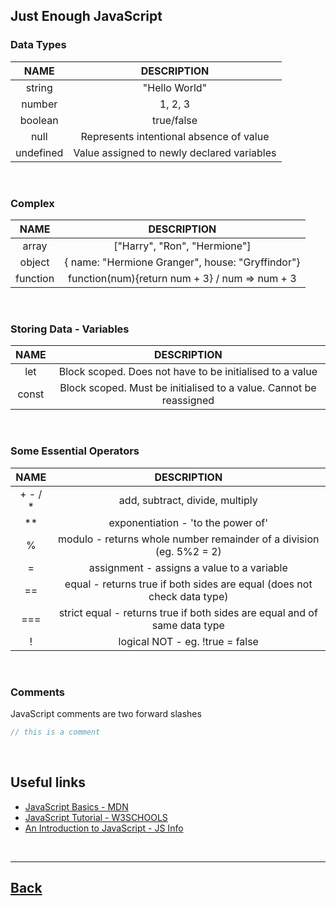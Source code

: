 ## Just Enough JavaScript

### Data Types

|NAME|DESCRIPTION|
|:--:|:---------:|
|string|"Hello World"|
|number|1, 2, 3|
|boolean|true/false|
|null|Represents intentional absence of value|
|undefined|Value assigned to newly declared variables|
<br />

### Complex

|NAME|DESCRIPTION|
|:--:|:---------:|
|array|["Harry", "Ron", "Hermione"]|
|object|{ name: "Hermione Granger", house: "Gryffindor"}|
|function|function(num){return num + 3} / num => num + 3|
<br />

### Storing Data - Variables

|NAME|DESCRIPTION|
|:--:|:---------:|
|let|Block scoped. Does not have to be initialised to a value|
|const|Block scoped. Must be initialised to a value. Cannot be reassigned|
<br />

### Some Essential Operators

|NAME|DESCRIPTION|
|:--:|:---------:|
|+ - / *|add, subtract, divide, multiply|
|**|exponentiation - 'to the power of'|
|%|modulo - returns whole number remainder of a division (eg. 5%2 = 2)|
|=|assignment - assigns a value to a variable|
|==|equal - returns true if both sides are equal (does not check data type)|
|===|strict equal - returns true if both sides are equal and of same data type|
|!|logical NOT - eg. !true = false|
<br />

### Comments

JavaScript comments are two forward slashes
```js
// this is a comment
```
<br />

## Useful links
- [JavaScript Basics - MDN](https://developer.mozilla.org/en-US/docs/Learn/Getting_started_with_the_web/JavaScript_basics)
- [JavaScript Tutorial - W3SCHOOLS](https://www.w3schools.com/js/)
- [An Introduction to JavaScript - JS Info](https://javascript.info/intro)

<br />

---
[Back](../README.md)
---